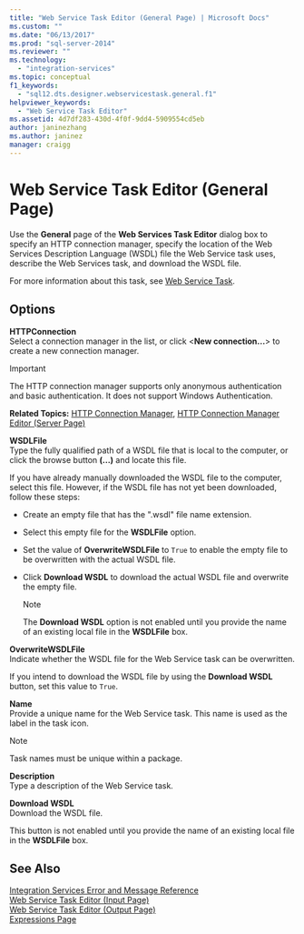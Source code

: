 ```yaml
---
title: "Web Service Task Editor (General Page) | Microsoft Docs"
ms.custom: ""
ms.date: "06/13/2017"
ms.prod: "sql-server-2014"
ms.reviewer: ""
ms.technology: 
  - "integration-services"
ms.topic: conceptual
f1_keywords: 
  - "sql12.dts.designer.webservicestask.general.f1"
helpviewer_keywords: 
  - "Web Service Task Editor"
ms.assetid: 4d7df283-430d-4f0f-9dd4-5909554cd5eb
author: janinezhang
ms.author: janinez
manager: craigg
---
```

# Web Service Task Editor (General Page)
  Use the **General** page of the **Web Services Task Editor** dialog box to specify an HTTP connection manager, specify the location of the Web Services Description Language (WSDL) file the Web Service task uses, describe the Web Services task, and download the WSDL file.  
  
 For more information about this task, see [Web Service Task](control-flow/web-service-task.md).  
  
## Options  
 **HTTPConnection**  
 Select a connection manager in the list, or click \<**New connection...**> to create a new connection manager.  
  
> [!IMPORTANT]  
>  The HTTP connection manager supports only anonymous authentication and basic authentication. It does not support Windows Authentication.  
  
 **Related Topics:**  [HTTP Connection Manager](connection-manager/http-connection-manager.md), [HTTP Connection Manager Editor &#40;Server Page&#41;](../../2014/integration-services/http-connection-manager-editor-server-page.md)  
  
 **WSDLFile**  
 Type the fully qualified path of a WSDL file that is local to the computer, or click the browse button **(...)** and locate this file.  
  
 If you have already manually downloaded the WSDL file to the computer, select this file. However, if the WSDL file has not yet been downloaded, follow these steps:  
  
-   Create an empty file that has the ".wsdl" file name extension.  
  
-   Select this empty file for the **WSDLFile** option.  
  
-   Set the value of **OverwriteWSDLFile** to `True` to enable the empty file to be overwritten with the actual WSDL file.  
  
-   Click **Download WSDL** to download the actual WSDL file and overwrite the empty file.  
  
    > [!NOTE]  
    >  The **Download WSDL** option is not enabled until you provide the name of an existing local file in the **WSDLFile** box.  
  
 **OverwriteWSDLFile**  
 Indicate whether the WSDL file for the Web Service task can be overwritten.  
  
 If you intend to download the WSDL file by using the **Download WSDL** button, set this value to `True`.  
  
 **Name**  
 Provide a unique name for the Web Service task. This name is used as the label in the task icon.  
  
> [!NOTE]  
>  Task names must be unique within a package.  
  
 **Description**  
 Type a description of the Web Service task.  
  
 **Download WSDL**  
 Download the WSDL file.  
  
 This button is not enabled until you provide the name of an existing local file in the **WSDLFile** box.  
  
## See Also  
 [Integration Services Error and Message Reference](../../2014/integration-services/integration-services-error-and-message-reference.md)   
 [Web Service Task Editor &#40;Input Page&#41;](../../2014/integration-services/web-service-task-editor-input-page.md)   
 [Web Service Task Editor &#40;Output Page&#41;](../../2014/integration-services/web-service-task-editor-output-page.md)   
 [Expressions Page](expressions/expressions-page.md)  
  
  
